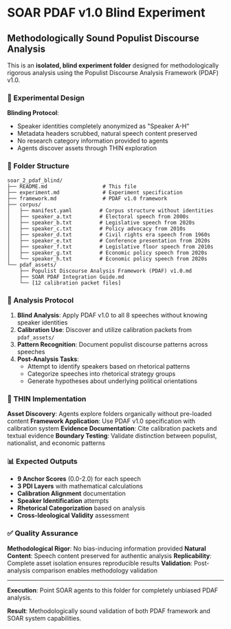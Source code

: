 # SOAR PDAF v1.0 Blind Experiment

## Methodologically Sound Populist Discourse Analysis

This is an **isolated, blind experiment folder** designed for methodologically rigorous analysis using the Populist Discourse Analysis Framework (PDAF) v1.0.

### 🔬 Experimental Design

**Blinding Protocol**: 
- Speaker identities completely anonymized as "Speaker A-H"
- Metadata headers scrubbed, natural speech content preserved
- No research category information provided to agents
- Agents discover assets through THIN exploration

### 📁 Folder Structure

```
soar_2_pdaf_blind/
├── README.md                  # This file
├── experiment.md              # Experiment specification
├── framework.md               # PDAF v1.0 framework
├── corpus/
│   ├── manifest.yaml         # Corpus structure without identities
│   ├── speaker_a.txt         # Electoral speech from 2000s
│   ├── speaker_b.txt         # Legislative speech from 2020s
│   ├── speaker_c.txt         # Policy advocacy from 2010s
│   ├── speaker_d.txt         # Civil rights era speech from 1960s
│   ├── speaker_e.txt         # Conference presentation from 2020s
│   ├── speaker_f.txt         # Legislative floor speech from 2010s
│   ├── speaker_g.txt         # Economic policy speech from 2020s
│   └── speaker_h.txt         # Economic policy speech from 2020s
└── pdaf_assets/
    ├── Populist Discourse Analysis Framework (PDAF) v1.0.md
    ├── SOAR PDAF Integration Guide.md
    └── [12 calibration packet files]
```

### 🎯 Analysis Protocol

1. **Blind Analysis**: Apply PDAF v1.0 to all 8 speeches without knowing speaker identities
2. **Calibration Use**: Discover and utilize calibration packets from `pdaf_assets/`
3. **Pattern Recognition**: Document populist discourse patterns across speeches
4. **Post-Analysis Tasks**:
   - Attempt to identify speakers based on rhetorical patterns
   - Categorize speeches into rhetorical strategy groups
   - Generate hypotheses about underlying political orientations

### 🔧 THIN Implementation

**Asset Discovery**: Agents explore folders organically without pre-loaded content
**Framework Application**: Use PDAF v1.0 specification with calibration system
**Evidence Documentation**: Cite calibration packets and textual evidence
**Boundary Testing**: Validate distinction between populist, nationalist, and economic patterns

### 📊 Expected Outputs

- **9 Anchor Scores** (0.0-2.0) for each speech
- **3 PDI Layers** with mathematical calculations
- **Calibration Alignment** documentation
- **Speaker Identification** attempts
- **Rhetorical Categorization** based on analysis
- **Cross-Ideological Validity** assessment

### ✅ Quality Assurance

**Methodological Rigor**: No bias-inducing information provided
**Natural Content**: Speech content preserved for authentic analysis
**Replicability**: Complete asset isolation ensures reproducible results
**Validation**: Post-analysis comparison enables methodology validation

---

**Execution**: Point SOAR agents to this folder for completely unbiased PDAF analysis.

**Result**: Methodologically sound validation of both PDAF framework and SOAR system capabilities. 